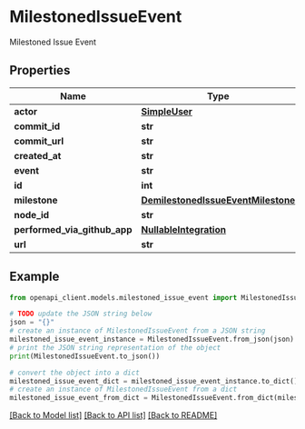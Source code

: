 # MilestonedIssueEvent

Milestoned Issue Event

## Properties

Name | Type | Description | Notes
------------ | ------------- | ------------- | -------------
**actor** | [**SimpleUser**](SimpleUser.md) |  | 
**commit_id** | **str** |  | 
**commit_url** | **str** |  | 
**created_at** | **str** |  | 
**event** | **str** |  | 
**id** | **int** |  | 
**milestone** | [**DemilestonedIssueEventMilestone**](DemilestonedIssueEventMilestone.md) |  | 
**node_id** | **str** |  | 
**performed_via_github_app** | [**NullableIntegration**](NullableIntegration.md) |  | 
**url** | **str** |  | 

## Example

```python
from openapi_client.models.milestoned_issue_event import MilestonedIssueEvent

# TODO update the JSON string below
json = "{}"
# create an instance of MilestonedIssueEvent from a JSON string
milestoned_issue_event_instance = MilestonedIssueEvent.from_json(json)
# print the JSON string representation of the object
print(MilestonedIssueEvent.to_json())

# convert the object into a dict
milestoned_issue_event_dict = milestoned_issue_event_instance.to_dict()
# create an instance of MilestonedIssueEvent from a dict
milestoned_issue_event_from_dict = MilestonedIssueEvent.from_dict(milestoned_issue_event_dict)
```
[[Back to Model list]](../README.md#documentation-for-models) [[Back to API list]](../README.md#documentation-for-api-endpoints) [[Back to README]](../README.md)


